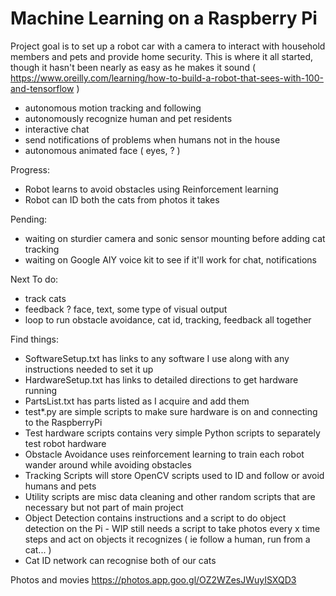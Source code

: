 # Machine Learning on a Raspberry Pi

Project goal is to set up a robot car with a camera to interact with household members and pets and provide home security. This is where it all started, though it hasn't been nearly as easy as he makes it sound ( https://www.oreilly.com/learning/how-to-build-a-robot-that-sees-with-100-and-tensorflow )

- autonomous motion tracking and following
- autonomously recognize human and pet residents
- interactive chat
- send notifications of problems when humans not in the house
- autonomous animated face ( eyes, ? ) 

Progress:
- Robot learns to avoid obstacles using Reinforcement learning
- Robot can ID both the cats from photos it takes


Pending:
- waiting on sturdier camera and sonic sensor mounting before adding cat tracking
- waiting on Google AIY voice kit to see if it'll work for chat, notifications


Next To do:
- track cats
- feedback ? face, text, some type of visual output
- loop to run obstacle avoidance, cat id, tracking, feedback all together

Find things:
- SoftwareSetup.txt has links to any software I use along with any instructions needed to set it up
- HardwareSetup.txt has links to detailed directions to get hardware running
- PartsList.txt has parts listed as I acquire and add them
- test*.py are simple scripts to make sure hardware is on and connecting to the RaspberryPi
- Test hardware scripts contains very simple Python scripts to separately test robot hardware
- Obstacle Avoidance uses reinforcement learning to train each robot wander around while avoiding obstacles
- Tracking Scripts will store OpenCV scripts used to ID and follow or avoid humans and pets
- Utility scripts are misc data cleaning and other random scripts that are necessary but not part of main project
- Object Detection contains instructions and a script to do object detection on the Pi - WIP still needs a script to take photos every x time steps and act on objects it recognizes ( ie follow a human, run from a cat... )
- Cat ID network can recognise both of our cats



Photos and movies
https://photos.app.goo.gl/OZ2WZesJWuyISXQD3

